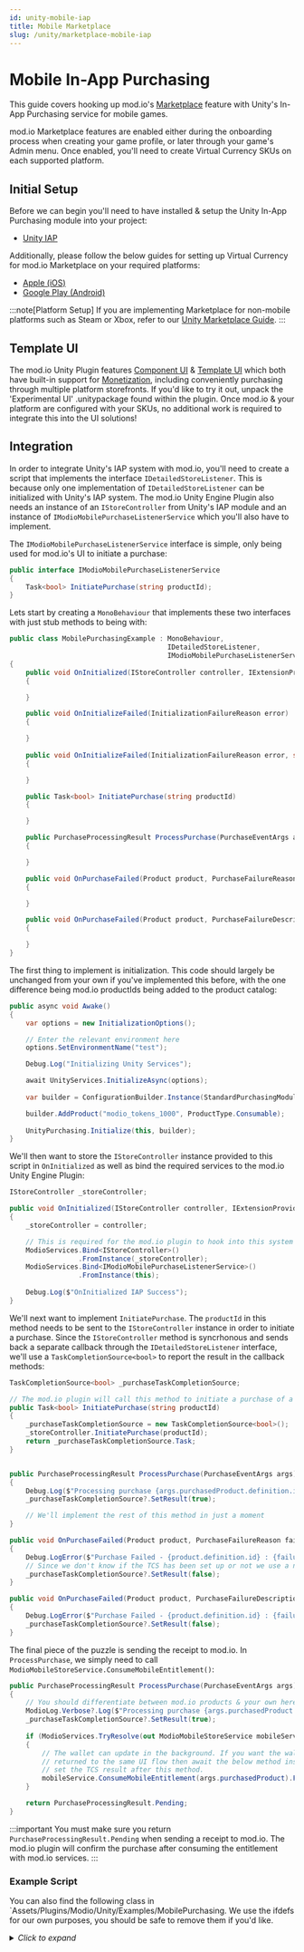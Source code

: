 ```yaml
---
id: unity-mobile-iap
title: Mobile Marketplace
slug: /unity/marketplace-mobile-iap
---
```


# Mobile In-App Purchasing

This guide covers hooking up mod.io's [Marketplace](/monetization/marketplace) feature with Unity's In-App Purchasing service for mobile games.

mod.io Marketplace features are enabled either during the onboarding process when creating your game profile, or later through your game's Admin menu. Once enabled, you'll need to create Virtual Currency SKUs on each supported platform.

## Initial Setup

Before we can begin you'll need to have installed & setup the Unity In-App Purchasing module into your project:

* [Unity IAP](https://docs.unity3d.com/Packages/com.unity.purchasing@4.12/manual/Overview.html)

Additionally, please follow the below guides for setting up Virtual Currency for mod.io Marketplace on your required platforms:

* [Apple (iOS)](/platforms/apple/marketplace)
* [Google Play (Android)](/platforms/google/marketplace)

:::note[Platform Setup]
If you are implementing Marketplace for non-mobile platforms such as Steam or Xbox, refer to our [Unity Marketplace Guide](/unity/marketplace).
:::

## Template UI

The mod.io Unity Plugin features [Component UI](/in-game-ui/component) & [Template UI](/in-game-ui/template) which both have built-in support for [Monetization](/monetization), including conveniently purchasing through multiple platform storefronts. If you'd like to try it out, unpack the 'Experimental UI' .unitypackage found within the plugin. Once mod.io & your platform are configured with your SKUs, no additional work is required to integrate this into the UI solutions!

## Integration

In order to integrate Unity's IAP system with mod.io, you'll need to create a script that implements the interface `IDetailedStoreListener`. This is because only one implementation of `IDetailedStoreListener` can be initialized with Unity's IAP system. The mod.io Unity Engine Plugin also needs an instance of an `IStoreController` from Unity's IAP module and an instance of `IModioMobilePurchaseListenerService` which you'll also have to implement.

The `IModioMobilePurchaseListenerService` interface is simple, only being used for mod.io's UI to initiate a purchase:

```csharp
public interface IModioMobilePurchaseListenerService
{
    Task<bool> InitiatePurchase(string productId);
}
```

Lets start by creating a `MonoBehaviour` that implements these two interfaces with just stub methods to being with:

```csharp
public class MobilePurchasingExample : MonoBehaviour,
                                       IDetailedStoreListener,
                                       IModioMobilePurchaseListenerService
{
    public void OnInitialized(IStoreController controller, IExtensionProvider extensions)
    {

    }

    public void OnInitializeFailed(InitializationFailureReason error)
    {

    }
    
    public void OnInitializeFailed(InitializationFailureReason error, string message)
    {

    }

    public Task<bool> InitiatePurchase(string productId)
    {

    }

    public PurchaseProcessingResult ProcessPurchase(PurchaseEventArgs args)
    {

    }

    public void OnPurchaseFailed(Product product, PurchaseFailureReason failureReason)
    {

    }

    public void OnPurchaseFailed(Product product, PurchaseFailureDescription failureDescription)
    {

    }
}
```

The first thing to implement is initialization. This code should largely be unchanged from your own if you've implemented this before, with the one difference being mod.io productIds being added to the product catalog:

```csharp
public async void Awake()
{
    var options = new InitializationOptions();

    // Enter the relevant environment here
    options.SetEnvironmentName("test");

    Debug.Log("Initializing Unity Services");

    await UnityServices.InitializeAsync(options);
    
    var builder = ConfigurationBuilder.Instance(StandardPurchasingModule.Instance());

    builder.AddProduct("modio_tokens_1000", ProductType.Consumable);
    
    UnityPurchasing.Initialize(this, builder);
}
```

We'll then want to store the `IStoreController` instance provided to this script in `OnInitialized` as well as bind the required services to the mod.io Unity Engine Plugin:

```csharp
IStoreController _storeController;

public void OnInitialized(IStoreController controller, IExtensionProvider extensions)
{
    _storeController = controller;

    // This is required for the mod.io plugin to hook into this system
    ModioServices.Bind<IStoreController>()
                 .FromInstance(_storeController);
    ModioServices.Bind<IModioMobilePurchaseListenerService>()
                 .FromInstance(this);
    
    Debug.Log($"OnInitialized IAP Success");
}
```

We'll next want to implement `InitiatePurchase`. The `productId` in this method needs to be sent to the `IStoreController` instance in order to initiate a purchase. Since the `IStoreController` method is syncrhonous and sends back a separate callback through the `IDetailedStoreListener` interface, we'll use a `TaskCompletionSource<bool>` to report the result in the callback methods:

```csharp
TaskCompletionSource<bool> _purchaseTaskCompletionSource;

// The mod.io plugin will call this method to initiate a purchase of a mod.io linked product.
public Task<bool> InitiatePurchase(string productId)
{
    _purchaseTaskCompletionSource = new TaskCompletionSource<bool>();
    _storeController.InitiatePurchase(productId);
    return _purchaseTaskCompletionSource.Task;
}


public PurchaseProcessingResult ProcessPurchase(PurchaseEventArgs args)
{
    Debug.Log($"Processing purchase {args.purchasedProduct.definition.id}");
    _purchaseTaskCompletionSource?.SetResult(true);

    // We'll implement the rest of this method in just a moment
}

public void OnPurchaseFailed(Product product, PurchaseFailureReason failureReason)
{
    Debug.LogError($"Purchase Failed - {product.definition.id} : {failureReason}");
    // Since we don't know if the TCS has been set up or not we use a null coalescing operator to prevent errors
    _purchaseTaskCompletionSource?.SetResult(false);
}

public void OnPurchaseFailed(Product product, PurchaseFailureDescription failureDescription)
{
    Debug.LogError($"Purchase Failed - {product.definition.id} : {failureDescription.message}");
    _purchaseTaskCompletionSource?.SetResult(false);
}
```

The final piece of the puzzle is sending the receipt to mod.io. In `ProcessPurchase`, we simply need to call `ModioMobileStoreService.ConsumeMobileEntitlement()`:

```csharp
public PurchaseProcessingResult ProcessPurchase(PurchaseEventArgs args)
{
    // You should differentiate between mod.io products & your own here
    ModioLog.Verbose?.Log($"Processing purchase {args.purchasedProduct.definition.id}");
    _purchaseTaskCompletionSource?.SetResult(true);
    
    if (ModioServices.TryResolve(out ModioMobileStoreService mobileService))
    {
        // The wallet can update in the background. If you want the wallet to be updated before the user is
        // returned to the same UI flow then await the below method instead of using ForgetTaskSafely and
        // set the TCS result after this method.
        mobileService.ConsumeMobileEntitlement(args.purchasedProduct).ForgetTaskSafely();
    }

    return PurchaseProcessingResult.Pending;
}
```

:::important
You must make sure you return `PurchaseProcessingResult.Pending` when sending a receipt to mod.io. The mod.io plugin will confirm the purchase after consuming the entitlement with mod.io services.
:::

### Example Script

You can also find the following class in `Assets/Plugins/Modio/Unity/Examples/MobilePurchasing. We use the ifdefs for our own purposes, you should be safe to remove them if you'd like.

<details>

<summary><i>Click to expand</i></summary>

```csharp
using System.Threading.Tasks;
using Modio.Extensions;
using UnityEngine;

#if MODIO_MOBILE_IAP
using Unity.Services.Core;
using Unity.Services.Core.Environments;
using UnityEngine.Purchasing;
using UnityEngine.Purchasing.Extension;
#endif

public class MobilePurchasingExample : MonoBehaviour,
#if MODIO_MOBILE_IAP
                                       IDetailedStoreListener,
#endif
                                       IModioMobilePurchaseListenerService
{
#if MODIO_MOBILE_IAP
    static IStoreController _storeController;
#endif
    TaskCompletionSource<bool> _purchaseTaskCompletionSource;

    public async void Awake()
    {
#if MODIO_MOBILE_IAP
        var options = new InitializationOptions();

        // Set environment based on build type
#if UNITY_EDITOR || DEVELOPMENT_BUILD
        options.SetEnvironmentName("test");
#else
        options.SetEnvironmentName("production");
#endif
        ModioLog.Verbose?.Log("Initializing Unity Services");
        await UnityServices.InitializeAsync(options);
        
        var builder = ConfigurationBuilder.Instance(StandardPurchasingModule.Instance());

        builder.AddProduct("modio_tokens_1000", ProductType.Consumable);
        
        UnityPurchasing.Initialize(this, builder);
#else
        Destroy(this);
#endif
    }

    // The mod.io plugin will call this method to initiate a purchase of a mod.io linked product.
    public Task<bool> InitiatePurchase(string productId)
    {
        _purchaseTaskCompletionSource = new TaskCompletionSource<bool>();
#if MODIO_MOBILE_IAP
        _storeController.InitiatePurchase(productId);
#endif
        return _purchaseTaskCompletionSource.Task;
    }

#if MODIO_MOBILE_IAP
    public void OnInitialized(IStoreController controller, IExtensionProvider extensions)
    {
        _storeController = controller;

        // This is required for the mod.io plugin to hook into this system
        ModioServices.Bind<IStoreController>()
                     .FromInstance(_storeController);
        ModioServices.Bind<IModioMobilePurchaseListenerService>()
                     .FromInstance(this);
        
        ModioLog.Verbose?.Log($"OnInitialized IAP Success");
    }

    // Method called when store initialization fails
    public void OnInitializeFailed(InitializationFailureReason error)
    {
        ModioLog.Error?.Log($"OnInitialize IAP Failed - {error}");
    }
    
    // Overload method called when store initialization fails with message
    public void OnInitializeFailed(InitializationFailureReason error, string message)
    {
        ModioLog.Error?.Log($"OnInitialize IAP Failed - {error} : {message}");
    }

    // Method called when InitiatePurchase is completed without an error
    public PurchaseProcessingResult ProcessPurchase(PurchaseEventArgs args)
    {
        // You should differentiate between mod.io products & your own here
        ModioLog.Verbose?.Log($"Processing purchase {args.purchasedProduct.definition.id}");

        _purchaseTaskCompletionSource?.SetResult(true);
        
        if (ModioServices.TryResolve(out ModioMobileStoreService mobileService))
        {
            // The wallet can update in the background. If you want the wallet to be updated before the user is
            // returned to the same UI flow then await the below method instead of using ForgetTaskSafely and
            // set the TCS result after this method.
            mobileService.ConsumeMobileEntitlement(args.purchasedProduct).ForgetTaskSafely();
        }

        return PurchaseProcessingResult.Pending;
    }

    // Method called when purchase fails
    public void OnPurchaseFailed(Product product, PurchaseFailureReason failureReason)
    {
        ModioLog.Error?.Log($"Purchase Failed - {product.definition.id} : {failureReason}");
        _purchaseTaskCompletionSource?.SetResult(false);
    }

    // Overloaded method called when purchase fails with description
    public void OnPurchaseFailed(Product product, PurchaseFailureDescription failureDescription)
    {
        ModioLog.Error?.Log($"Purchase Failed - {product.definition.id} : {failureDescription.message}");
        _purchaseTaskCompletionSource?.SetResult(false);
    }
#endif
}
```

</details>